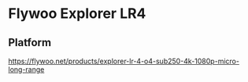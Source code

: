 # Flywoo Explorer LR4
## Platform
https://flywoo.net/products/explorer-lr-4-o4-sub250-4k-1080p-micro-long-range